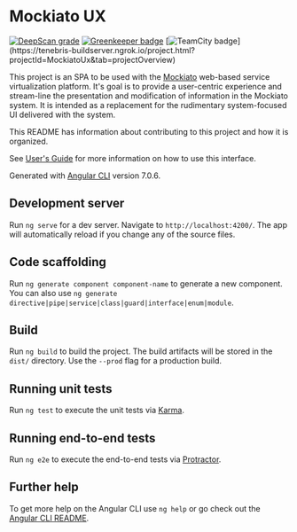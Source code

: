 # Mockiato UX

[![DeepScan grade](https://deepscan.io/api/teams/2522/projects/3661/branches/32116/badge/grade.svg)](https://deepscan.io/dashboard#view=project&tid=2522&pid=3661&bid=32116)
[![Greenkeeper badge](https://badges.greenkeeper.io/otter42/mockiato-ux.svg)](https://greenkeeper.io/)
[![TeamCity badge](https://tenebris-buildserver.ngrok.io/app/rest/builds/buildType:(id:MockiatoUx_Build)/statusIcon)](https://tenebris-buildserver.ngrok.io/project.html?projectId=MockiatoUx&tab=projectOverview)

This project is an SPA to be used with the [Mockiato](https://github.com/Optum/mockiato) web-based service virtualization platform.  It's goal is to provide
a user-centric experience and stream-line the presentation and modification of information in the Mockiato system.  It is intended as a replacement for the 
rudimentary system-focused UI delivered with the system.

This README has information about contributing to this project and how it is organized.

See [User's Guide](https://otter42.github.io/mockiato-ux/) for more information on how to use this interface.


Generated with [Angular CLI](https://github.com/angular/angular-cli) version 7.0.6.

## Development server

Run `ng serve` for a dev server. Navigate to `http://localhost:4200/`. The app will automatically reload if you change any of the source files.

## Code scaffolding

Run `ng generate component component-name` to generate a new component. You can also use `ng generate directive|pipe|service|class|guard|interface|enum|module`.

## Build

Run `ng build` to build the project. The build artifacts will be stored in the `dist/` directory. Use the `--prod` flag for a production build.

## Running unit tests

Run `ng test` to execute the unit tests via [Karma](https://karma-runner.github.io).

## Running end-to-end tests

Run `ng e2e` to execute the end-to-end tests via [Protractor](http://www.protractortest.org/).

## Further help

To get more help on the Angular CLI use `ng help` or go check out the [Angular CLI README](https://github.com/angular/angular-cli/blob/master/README.md).
